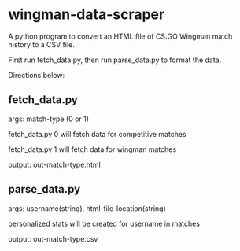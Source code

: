 # wingman-data-scraper
A python program to convert an HTML file of CS:GO Wingman match history to a CSV file.

First run fetch_data.py, then run parse_data.py to format the data.

Directions below:

## fetch_data.py
  args: match-type (0 or 1)
  
  fetch_data.py 0 will fetch data for competitive matches
  
  fetch_data.py 1 will fetch data for wingman matches
  
  output: out-match-type.html
  
 ## parse_data.py
 args: username(string), html-file-location(string)
 
 personalized stats will be created for username in matches
 
 output: out-match-type.csv
